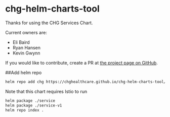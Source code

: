 # chg-helm-charts-tool

Thanks for using the CHG Services Chart.

Current owners are:
- Eli Baird
- Ryan Hansen
- Kevin Gwynn

If you would like to contribute, create a PR at [the project page on GitHub](https://github.com/chghealthcare/chg-helm-charts-tool).

##Add helm repo
```BASH
helm repo add chg https://chghealthcare.github.io/chg-helm-charts-tool/
```

Note that this chart requires Istio to run
```bash
helm package ./service
helm package ./service-v1
helm repo index .
```
